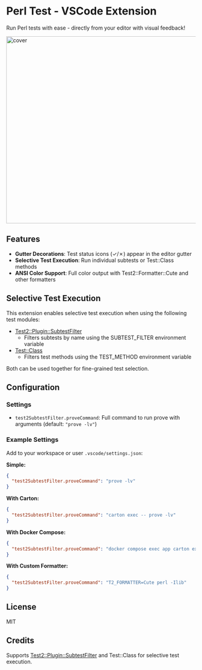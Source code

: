 # Perl Test - VSCode Extension

Run Perl tests with ease - directly from your editor with visual feedback!

<img width="512" height="496" alt="cover" src="https://github.com/user-attachments/assets/0381129c-301b-4463-b0dc-477e0145bdf6" />

## Features

- **Gutter Decorations**: Test status icons (✓/✗) appear in the editor gutter
- **Selective Test Execution**: Run individual subtests or Test::Class methods
- **ANSI Color Support**: Full color output with Test2::Formatter::Cute and other formatters

## Selective Test Execution

This extension enables selective test execution when using the following test modules:

- [Test2::Plugin::SubtestFilter](https://metacpan.org/pod/Test2::Plugin::SubtestFilter)
  - Filters subtests by name using the SUBTEST_FILTER environment variable
- [Test::Class](https://metacpan.org/pod/Test::Class)
  - Filters test methods using the TEST_METHOD environment variable
  
Both can be used together for fine-grained test selection.

## Configuration

### Settings

- `test2SubtestFilter.proveCommand`: Full command to run prove with arguments (default: `"prove -lv"`)

### Example Settings

Add to your workspace or user `.vscode/settings.json`:

**Simple:**
```json
{
  "test2SubtestFilter.proveCommand": "prove -lv"
}
```

**With Carton:**
```json
{
  "test2SubtestFilter.proveCommand": "carton exec -- prove -lv"
}
```

**With Docker Compose:**
```json
{
  "test2SubtestFilter.proveCommand": "docker compose exec app carton exec -- prove -lv"
}
```

**With Custom Formatter:**
```json
{
  "test2SubtestFilter.proveCommand": "T2_FORMATTER=Cute perl -Ilib"
}
```

## License

MIT

## Credits

Supports [Test2::Plugin::SubtestFilter](https://metacpan.org/pod/Test2::Plugin::SubtestFilter) and Test::Class for selective test execution.
